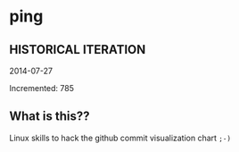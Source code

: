 # ping

## HISTORICAL ITERATION
2014-07-27

Incremented: 785

## What is this?? 
Linux skills to hack the github commit visualization chart `;-)`
